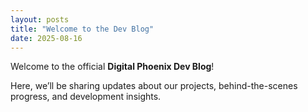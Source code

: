 ```yaml
---
layout: posts
title: "Welcome to the Dev Blog"
date: 2025-08-16
---
```


Welcome to the official **Digital Phoenix Dev Blog**!

Here, we’ll be sharing updates about our projects, behind-the-scenes progress, and development insights.  

<!-- 🎥 Check out our first video update:  

<iframe width="560" height="315" src="https://www.youtube.com/embed/YOUR_VIDEO_ID" frameborder="0" allowfullscreen></iframe>
-->